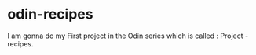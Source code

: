 # odin-recipes

I am gonna do my First project in the Odin series which is called : Project - recipes.

